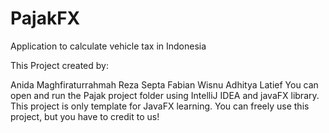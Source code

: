 # PajakFX

Application to calculate vehicle tax in Indonesia

This Project created by:

Anida Maghfiraturrahmah
Reza Septa Fabian
Wisnu Adhitya Latief
You can open and run the Pajak project folder using IntelliJ IDEA and javaFX library. This project is only template for JavaFX learning. You can freely use this project, but you have to credit to us!
